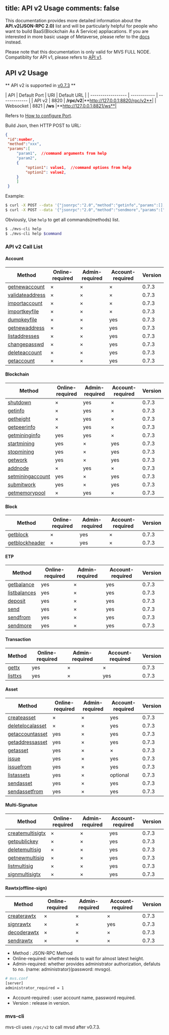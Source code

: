 title: API v2 Usage
comments: false
---
This documentation provides more detailed information about the **API.v2(JSON-RPC 2.0)** list and will be particularly helpful for people who want to build BaaS(Blockchain As A Service) appliacations. If you are interested in more basic usage of Metaverse, please refer to the [docs](../docs) instead.

Please note that this documentation is only valid for MVS FULL NODE.
Compatiblity for API v1, please refers to [API v1](/api).

## API v2 Usage
** API v2 is supported in [v0.7.3](/news) **

|   API      |  Default Port | URI | Default URL |
| ------------------ | ------------ | ------------- |
| API v2     |  8820 | **/rpc/v2**|**http://127.0.0.1:8820/rpc/v2**|
| Websocket  |  8821 | **/ws**    |**http://127.0.0.1:8821/ws**|

Refers to [How to configure Port](../docs/config-file.html).

Build Json, then HTTP POST to URL:
```json
{                                                                        
 "id":number,                                                         
 "method":"xxx",                                                         
 "params":[                                                              
     "param1",  //command arguments from help
     "param2",  
     {
         "option1": value1,  //command options from help
         "option2": value2,  
     }
     ]                                                                   
 }
```

Example:
```bash
$ curl -X POST --data '{"jsonrpc":"2.0","method":"getinfo","params":[],"id":25}' http://127.0.0.1:8820/rpc/v2
$ curl -X POST --data '{"jsonrpc":"2.0","method":"sendmore","params":["account_name","account_auth",{"receivers":"t7r9twiK5gAwhR2gXDqT2zqpzS6ogvaqnJ:100000"}],"id":25}' http://127.0.0.1:8820/rpc/v2
```

Obviously, Use `help` to get all commands(methods) list.
```bash
$ ./mvs-cli help
$ ./mvs-cli help $command
```

### API v2 Call List

#### Account

|  Method | Online-required | Admin-required | Account-required | Version | 
|  ------- | -------| --------| --------------| -------| 
| [getnewaccount](account.html#getnewaccount)    |  × | × | ×  | 0.7.3 |
| [validateaddress](account.html#validateaddress)|  × | × | ×  | 0.7.3 |
| [importaccount](account.html#importaccount)    |  × | × | ×  | 0.7.3 |
| [importkeyfile](account.html#importkeyfile)    |  × | × | ×  | 0.7.3 |
| [dumpkeyfile](account.html#dumpkeyfile)        |  × | × | yes | 0.7.3 |
| [getnewaddress](account.html#getnewaddress)    |  × | × | yes | 0.7.3 |
| [listaddresses](account.html#listaddresses)    |  × | × | yes | 0.7.3 |
| [changepasswd](account.html#changepasswd)      |  × | × | yes | 0.7.3 |
| [deleteaccount](account.html#deleteaccount)    |  × | × | yes | 0.7.3 |
| [getaccount](account.html#getaccount)          |  × | × | yes | 0.7.3 |

#### Blockchain

|  Method | Online-required | Admin-required | Account-required | Version | 
|  ------- | -------| --------| --------------| -------| 
| [shutdown](blockchain.html#shutdown)          | × | yes | × | 0.7.3 |
| [getinfo](blockchain.html#getinfo)            | × | yes | × | 0.7.3 |
| [getheight](blockchain.html#getheight)        | × | yes | × | 0.7.3 |
| [getpeerinfo](blockchain.html#getpeerinfo)    | × | yes | × | 0.7.3 |
| [getmininginfo](blockchain.html#getmininginfo)| yes | yes | × | 0.7.3 |
| [startmining](blockchain.html#startmining)    | yes | ×  | yes | 0.7.3 |
| [stopmining](blockchain.html#stopmining)      | yes | ×  | yes | 0.7.3 |
| [getwork](blockchain.html#getwork)            | yes | ×  | yes | 0.7.3 |
| [addnode](blockchain.html#addnode)            | × | yes | × | 0.7.3 |
| [setminingaccount](blockchain.html#setminingaccount)| yes | ×  | yes | 0.7.3 |
| [submitwork](blockchain.html#submitwork)      | yes | ×  | yes | 0.7.3 |
| [getmemorypool](blockchain.html#getmemorypool)| × | yes | × | 0.7.3 |

#### Block

|  Method | Online-required | Admin-required | Account-required | Version | 
|  ------- | -------| --------| --------------| -------| 
| [getblock](block.html#getblock)                    | × | yes | × | 0.7.3 |
| [getblockheader](block.html#getblockheader)        | × | yes | × | 0.7.3 |

#### ETP

|  Method | Online-required | Admin-required | Account-required | Version | 
|  ------- | -------| --------| --------------| -------| 
| [getbalance](etp.html#getbalance)     | yes | × | yes | 0.7.3 |
| [listbalances](etp.html#listbalances) | yes | × | yes | 0.7.3 |
| [deposit](etp.html#deposit)           | yes | × | yes | 0.7.3 |
| [send](etp.html#send)                 | yes | × | yes | 0.7.3 |
| [sendfrom](etp.html#sendfrom)         | yes | × | yes | 0.7.3 |
| [sendmore](etp.html#sendmore)         | yes | × | yes | 0.7.3 |

#### Transaction

|  Method | Online-required | Admin-required | Account-required | Version | 
|  ------- | -------| --------| --------------| -------| 
| [gettx](transaction.html#gettx)    | yes | × | × | 0.7.3 |
| [listtxs](transaction.html#listtxs)| yes | × | yes | 0.7.3 |

#### Asset

|  Method | Online-required | Admin-required | Account-required | Version | 
|  ------- | -------| --------| --------------| -------| 
| [createasset](asset.html#createasset)          | × | ×  | yes  | 0.7.3 |
| [deletelocalasset](asset.html#deletelocalasset)| × | ×  | yes | 0.7.3 |
| [getaccountasset](asset.html#getaccountasset)  | yes | × | yes | 0.7.3 |
| [getaddressasset](asset.html#getaddressasset)  | yes | × | yes | 0.7.3 |
| [getasset](asset.html#getasset)                | yes | × | ×   | 0.7.3 |
| [issue](asset.html#issue)                      | yes | × | yes | 0.7.3 |
| [issuefrom](asset.html#issuefrom)              | yes | × | yes | 0.7.3 |
| [listassets](asset.html#listassets)            | yes | × | optional | 0.7.3 |
| [sendasset](asset.html#sendasset)              | yes | × | yes | 0.7.3 |
| [sendassetfrom](asset.html#sendassetfrom)      | yes | × | yes | 0.7.3 |

#### Multi-Signatue

|  Method | Online-required | Admin-required | Account-required | Version | 
|  ------- | -------| --------| --------------| -------| 
| [createmultisigtx](multisig.html#createmultisigtx)    | × | ×  | yes | 0.7.3 |
| [getpublickey](multisig.html#getpublickey)            | × | ×  | yes | 0.7.3 |
| [deletemultisig](multisig.html#deletemultisig)        | × | × | yes | 0.7.3 |
| [getnewmultisig](multisig.html#getnewmultisig)        | × | × | yes | 0.7.3 |
| [listmultisig](multisig.html#listmultisig)            | × | × | yes | 0.7.3 |
| [signmultisigtx](multisig.html#signmultisigtx)        | × | × | yes | 0.7.3 |

#### Rawtx(offline-sign)

|  Method | Online-required | Admin-required | Account-required | Version | 
|  ------- | -------| --------| --------------| -------| 
| [createrawtx](rawtx.html#createrawtx)     | × | × | × | 0.7.3 |
| [signrawtx](rawtx.html#signrawtx)         | × | × | yes | 0.7.3 |
| [decoderawtx](rawtx.html#decoderawtx)     | × | × | × | 0.7.3 |
| [sendrawtx](rawtx.html#sendrawtx)         | × | ×  | × | 0.7.3 |


* Method : JSON-RPC Method
* Online-required: whether needs to wait for almost latest height.
* Admin-required: whether provides administrator authorization, defaluts to no. (name: administrator)(password: mvsgo).
```bash
# mvs.conf
[server]
administrator_required = 1
```
* Account-required : user account name, password required. 
* Version : release in version.


### mvs-cli
mvs-cli uses `/rpc/v2` to call mvsd after v0.7.3.

